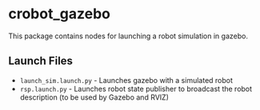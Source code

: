 # crobot_gazebo

This package contains nodes for launching a robot simulation in gazebo.

## Launch Files
- `launch_sim.launch.py` - Launches gazebo with a simulated robot
- `rsp.launch.py` - Launches robot state publisher to broadcast the robot description (to be used by Gazebo and RVIZ)